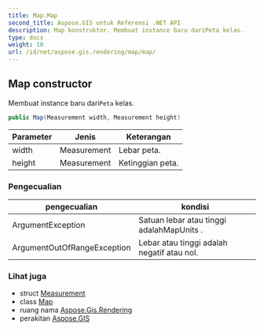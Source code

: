 ```yaml
---
title: Map.Map
second_title: Aspose.GIS untuk Referensi .NET API
description: Map konstruktor. Membuat instance baru dariPeta kelas.
type: docs
weight: 10
url: /id/net/aspose.gis.rendering/map/map/
---
```

## Map constructor

Membuat instance baru dari`Peta` kelas.

```csharp
public Map(Measurement width, Measurement height)
```

| Parameter | Jenis | Keterangan |
| --- | --- | --- |
| width | Measurement | Lebar peta. |
| height | Measurement | Ketinggian peta. |

### Pengecualian

| pengecualian | kondisi |
| --- | --- |
| ArgumentException | Satuan lebar atau tinggi adalahMapUnits . |
| ArgumentOutOfRangeException | Lebar atau tinggi adalah negatif atau nol. |

### Lihat juga

* struct [Measurement](../../measurement/)
* class [Map](../)
* ruang nama [Aspose.Gis.Rendering](../../map/)
* perakitan [Aspose.GIS](../../../)



